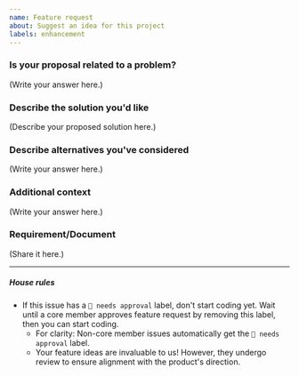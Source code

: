 ```yaml
---
name: Feature request
about: Suggest an idea for this project
labels: enhancement
---
```


### Is your proposal related to a problem?
<!--
  Provide a clear and concise description of what the problem is.
  For example, "I'm always frustrated when..."
-->

(Write your answer here.)


### Describe the solution you'd like
<!--
  Provide a clear and concise description of what you want to happen.
-->

(Describe your proposed solution here.)


### Describe alternatives you've considered
<!--
  Let us know about other solutions you've tried or researched.
-->

(Write your answer here.)


### Additional context
<!--
  Is there anything else you can add about the proposal?
  You might want to link to related issues here, if you haven't already.
-->

(Write your answer here.)


### Requirement/Document

<!--
  Is there any type of document that could support that feature?
-->

(Share it here.)

---

##### House rules
- If this issue has a `🚨 needs approval` label, don't start coding yet. Wait until a core member approves feature request by removing this label, then you can start coding.
  - For clarity: Non-core member issues automatically get the `🚨 needs approval` label.
  - Your feature ideas are invaluable to us! However, they undergo review to ensure alignment with the product's direction.
